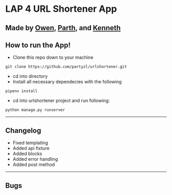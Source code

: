 # LAP 4 URL Shortener App
Made by [Owen](https://github.com/OGWJ), [Parth](https://github.com/partyzl), and [Kenneth](https://github.com/KennethCWY)
---
## How to run the App!
- Clone this repo down to your machine
```
git clone https://github.com/partyzl/urlshortener.git
```
- cd into directory
- Install all necessary dependecies with the following
```
pipenv install
```
- cd into urlshortener project and run following:
```
python manage.py runserver
```
---
## Changelog
- Fixed templating
- Added api fixture
- Added blocks
- Added error handling
- Added post method

---
## Bugs
